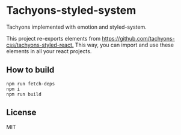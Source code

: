 # Tachyons-styled-system

Tachyons implemented with emotion and styled-system.

This project re-exports elements from <https://github.com/tachyons-css/tachyons-styled-react.> This way, you can import and use these elements in all your react projects.

## How to build

```
npm run fetch-deps
npm i
npm run build
```

## License

MIT
